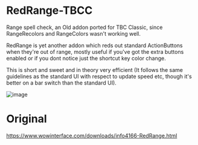 # RedRange-TBCC
Range spell check, an Old addon ported for TBC Classic, since RangeRecolors and RangeColors wasn't working well.

RedRange is yet another addon which reds out standard ActionButtons when they're out of range, mostly useful if you've got the extra buttons enabled or if you dont notice just the shortcut key color change.

This is short and sweet and in theory very efficient (It follows the same guidelines as the standard UI with respect to update speed etc, though it's better on a bar switch than the standard UI).

![image](https://user-images.githubusercontent.com/85767653/124336087-fd8a1c00-db9c-11eb-928a-5a12674f4617.png)


# Original
https://www.wowinterface.com/downloads/info4166-RedRange.html
